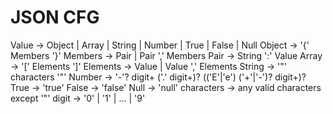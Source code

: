 # JSON CFG

Value    -> Object | Array | String | Number | True | False | Null
Object   -> '{' Members '}'
Members  -> Pair | Pair ',' Members
Pair     -> String ':' Value
Array    -> '[' Elements ']'
Elements -> Value | Value ',' Elements
String   -> '"' characters '"'
Number   -> '-'? digit+ ('.' digit+)? (('E'|'e') ('+'|'-')? digit+)?
True     -> 'true'
False    -> 'false'
Null     -> 'null'
characters -> any valid characters except '"'
digit    -> '0' | '1' | ... | '9'

